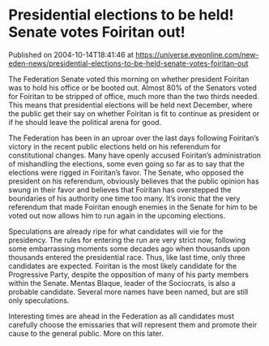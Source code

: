 # Presidential elections to be held! Senate votes Foiritan out!
Published on 2004-10-14T18:41:46 at https://universe.eveonline.com/new-eden-news/presidential-elections-to-be-held-senate-votes-foiritan-out

The Federation Senate voted this morning on whether president Foiritan was to hold his office or be booted out. Almost 80% of the Senators voted for Foiritan to be stripped of office, much more than the two thirds needed. This means that presidential elections will be held next December, where the public get their say on whether Foiritan is fit to continue as president or if he should leave the political arena for good.   
  
The Federation has been in an uproar over the last days following Foiritan’s victory in the recent public elections held on his referendum for constitutional changes. Many have openly accused Foiritan’s administration of mishandling the elections, some even going so far as to say that the elections were rigged in Foiritan’s favor. The Senate, who opposed the president on his referendum, obviously believes that the public opinion has swung in their favor and believes that Foiritan has overstepped the boundaries of his authority one time too many. It’s ironic that the very referendum that made Foiritan enough enemies in the Senate for him to be voted out now allows him to run again in the upcoming elections.   
  
Speculations are already ripe for what candidates will vie for the presidency. The rules for entering the run are very strict now, following some embarrassing moments some decades ago when thousands upon thousands entered the presidential race. Thus, like last time, only three candidates are expected. Foiritan is the most likely candidate for the Progressive Party, despite the opposition of many of his party members within the Senate. Mentas Blaque, leader of the Sociocrats, is also a probable candidate. Several more names have been named, but are still only speculations.   
  
Interesting times are ahead in the Federation as all candidates must carefully choose the emissaries that will represent them and promote their cause to the general public. More on this later.
